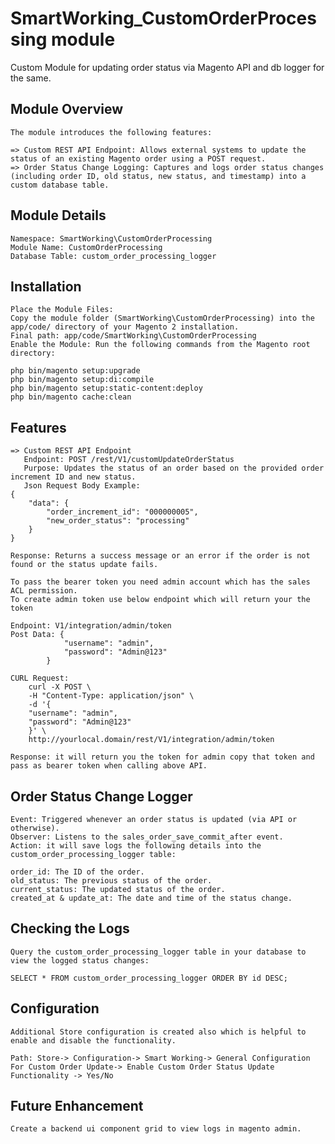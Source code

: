 # SmartWorking_CustomOrderProcessing module

Custom Module for updating order status via Magento API and db logger for the same.

## Module Overview
    The module introduces the following features:

    => Custom REST API Endpoint: Allows external systems to update the status of an existing Magento order using a POST request.
    => Order Status Change Logging: Captures and logs order status changes (including order ID, old status, new status, and timestamp) into a custom database table.

## Module Details
    Namespace: SmartWorking\CustomOrderProcessing
    Module Name: CustomOrderProcessing
    Database Table: custom_order_processing_logger

## Installation
    Place the Module Files:
    Copy the module folder (SmartWorking\CustomOrderProcessing) into the app/code/ directory of your Magento 2 installation.
    Final path: app/code/SmartWorking\CustomOrderProcessing
    Enable the Module: Run the following commands from the Magento root directory:

    php bin/magento setup:upgrade
    php bin/magento setup:di:compile
    php bin/magento setup:static-content:deploy
    php bin/magento cache:clean

## Features
    => Custom REST API Endpoint
       Endpoint: POST /rest/V1/customUpdateOrderStatus
       Purpose: Updates the status of an order based on the provided order increment ID and new status.
       Json Request Body Example:
    {
        "data": {
            "order_increment_id": "000000005",
            "new_order_status": "processing"
        }
    }

    Response: Returns a success message or an error if the order is not found or the status update fails.

    To pass the bearer token you need admin account which has the sales ACL permission.
    To create admin token use below endpoint which will return your the token

    Endpoint: V1/integration/admin/token
    Post Data: {
                "username": "admin",
                "password": "Admin@123"
            }

    CURL Request: 
        curl -X POST \
        -H "Content-Type: application/json" \
        -d '{
        "username": "admin",
        "password": "Admin@123"
        }' \
        http://yourlocal.domain/rest/V1/integration/admin/token

    Response: it will return you the token for admin copy that token and pass as bearer token when calling above API.

## Order Status Change Logger
    Event: Triggered whenever an order status is updated (via API or otherwise).
    Observer: Listens to the sales_order_save_commit_after event.
    Action: it will save logs the following details into the custom_order_processing_logger table:

    order_id: The ID of the order.
    old_status: The previous status of the order.
    current_status: The updated status of the order.
    created_at & update_at: The date and time of the status change.


## Checking the Logs
    Query the custom_order_processing_logger table in your database to view the logged status changes:

    SELECT * FROM custom_order_processing_logger ORDER BY id DESC;

## Configuration

    Additional Store configuration is created also which is helpful to enable and disable the functionality.

    Path: Store-> Configuration-> Smart Working-> General Configuration For Custom Order Update-> Enable Custom Order Status Update Functionality -> Yes/No 

## Future Enhancement 
    Create a backend ui component grid to view logs in magento admin.

    

